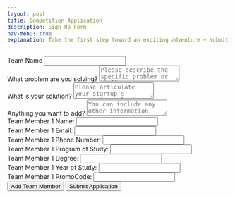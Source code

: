 ```yaml
---
layout: post
title: Competition Application
description: Sign Up Form
nav-menu: true
explanation: Take the first step toward an exciting adventure – submit your team application today to join the Innovation OnBoard competition.
---
```


<div class="row">
    <div class="6u 12u$(small)">
        <div id="signupWrapper">
            <form
              action="https://formspree.io/f/xrbgbdrv"
              method="POST"
            >
                <div class="field">
                    <label for="teamname">Team Name</label>
                    <input type="text" id="teamname" name="teamname" required>
                </div>
                <div class="field">
                    <label for="problem">What problem are you solving?</label>
                    <textarea id="problem" name="problem" placeholder="Please describe the specific problem or challenge your startup idea aims to address."></textarea>
                </div>
                <div class="field">
                    <label for="solution">What is your solution?</label>
                    <textarea id="solution" name="solution" placeholder="Please articulate your startup's innovative solution to the problem identified earlier."></textarea>
                </div>
                <div class="field">
                    <label for="additional">Anything you want to add?</label>
                    <textarea id="additional" name="additional" placeholder="You can include any other information here."></textarea>
                </div>
                <div id="teamMembersContainer">
                    <div class="field">
                        <label for="name-0">Team Member 1 Name:</label>
                        <input type="text" id="name-0" name="teamMember-1[]" required>
                    </div>
                    <div class="field">
                        <label for="email">Team Member 1 Email:</label>
                        <input type="email" id="email" name="teamMember-1[]" required>
                    </div>
                    <div class="field">
                        <label for="phone">Team Member 1 Phone Number:</label>
                        <input type="tel" id="phone" name="teamMember-1[]">
                    </div>
                    <div class="field">
                        <label for="name-1">Team Member 1 Program of Study:</label>
                        <input type="tel" id="name-1" name="teamMember-1[]" required>
                    </div>
                    <div class="field">
                        <label for="name-1">Team Member 1 Degree:</label>
                        <input type="tel" id="name-1" name="teamMember-1[]" required>
                    </div>
                    <div class="field">
                        <label for="name-1">Team Member 1 Year of Study:</label>
                        <input type="tel" id="name-1" name="teamMember-1[]" required>
                    </div>
                    <div class="field">
                        <label for="name-1">Team Member 1 PromoCode:</label>
                        <input type="tel" id="name-1" name="teamMember-1[]" required>
                    </div>
                </div>
                    <button type="button" onclick="addTeamMember()">Add Team Member</button>
                    <button type="submit">Submit Application</button>
            </form>
        </div>
    </div>
</div>

<script>
let memberCount = 2;

    function addTeamMember() {
      const container = document.getElementById("teamMembersContainer");
      // Add Member Name 
      const newMemberName = document.createElement("div");
      newMemberName.className = "field";
      newMemberName.innerHTML = `
        <label for="name-${memberCount}">Team Member ${memberCount} Name:</label>
        <input type="text" id="name-${memberCount}" name="teamMember-${memberCount}[]" required>
      `;
      container.appendChild(newMemberName);

      // Add member email
      const newMemberEmail = document.createElement("div");
      newMemberEmail.className = "field";
      newMemberEmail.innerHTML = `
        <label for="name-${memberCount}">Team Member ${memberCount} Email:</label>
        <input type="email" id="name-${memberCount}" name="teamMember-${memberCount}[]" required>
      `;
      container.appendChild(newMemberEmail);

      // Add member phone
      const newMemberPhone = document.createElement("div");
      newMemberPhone.className = "field";
      newMemberPhone.innerHTML = `
        <label for="name-${memberCount}">Team Member ${memberCount} Phone Number:</label>
        <input type="tel" id="name-${memberCount}" name="teamMember-${memberCount}[]" required>
      `;
      container.appendChild(newMemberPhone);

      // Add Program 
      const newMemberProgram = document.createElement("div");
      newMemberProgram.className = "field";
      newMemberProgram.innerHTML = `
        <label for="name-${memberCount}">Team Member ${memberCount} Program of Study:</label>
        <input type="tel" id="name-${memberCount}" name="teamMember-${memberCount}[]" required>
      `;
      container.appendChild(newMemberProgram);

      // Add Degree
      const newMemberDegree = document.createElement("div");
      newMemberDegree.className = "field";
      newMemberDegree.innerHTML = `
        <label for="name-${memberCount}">Team Member ${memberCount} Degree:</label>
        <input type="tel" id="name-${memberCount}" name="teamMember-${memberCount}[]" required>
      `;
      container.appendChild(newMemberDegree);

      // Add Year
      const newMemberYear = document.createElement("div");
      newMemberYear.className = "field";
      newMemberYear.innerHTML = `
        <label for="name-${memberCount}">Team Member ${memberCount} Year of Study:</label>
        <input type="tel" id="name-${memberCount}" name="teamMember-${memberCount}[]" required>
      `;
      container.appendChild(newMemberYear);

      // Add Promo Code 
      const newMemberPromoCode = document.createElement("div");
      newMemberPromoCode.className = "field";
      newMemberPromoCode.innerHTML = `
        <label for="name-${memberCount}">Team Member ${memberCount} PromoCode:</label>
        <input type="tel" id="name-${memberCount}" name="teamMember-${memberCount}[]" required>
      `;
      container.appendChild(newMemberPromoCode);
        

      memberCount++;
    }
</script>

